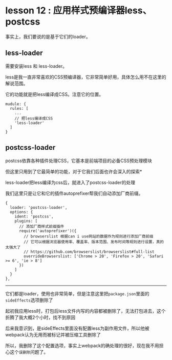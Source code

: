 # lesson 12 : 应用样式预编译器less、postcss

事实上，我们要说的是基于它们的loader。

## less-loader

需要安装less 和 less-loader。

less是我一直非常喜欢的CSS预编译器，它非常简单好用，具体怎么用不在这里的解说范围。

它的功能就是把less编译成CSS。注意它的位置。

```
mudule: {
  rules: [
    ...
    // 把less编译成CSS
    'less-loader'
  ]
}
```

## postcss-loader

postcss依靠各种插件处理CSS，它基本是前端项目的必备CSS预处理模块

但这里只用到了它最简单的功能，对于它我们后面也许会深入的探索*

less-loader把less编译为css后，就进入了postcss-loader的处理

我们这里只是让它和它的插件autoprefixer帮我们自动添加厂商前缀。

```
{
  loader: 'postcss-loader',
  options: {
    ident: 'postcss',
    plugins: [
      // 添加厂商样式前缀插件
      require('autoprefixer')({
        // browserslist 根据can i use网站的数据作为规则进行添加厂商前缀
        // 它可以根据浏览器使用率、覆盖率、版本范围、发布时间等规则进行设置，真的太强大了
        // https://github.com/browserslist/browserslist#full-list
        overrideBrowserslist: ['Chrome > 20', 'Firefox > 20', 'Safari >= 6', 'ie > 8']
      })
    ]
  }
},
```

------

它们都是loader，使用也非常简单，但是注意这里把`package.json`里面的`sideEffects`选项删除了

起初我应用less时，打包后less文件内写的内容都被删除了，无法打包进去，这个折腾了我大概2个小时，找不到原因

后来我意识到，是sideEffects里面没有配置less为副作用文件，所以他被webpack认为无用而被标记并被压缩工具删除了

所以，我删除了这个配置选项，事实上webpack的确处理的很好，现在我不用担心这个`误删除`问题了。



